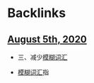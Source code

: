 
# Backlinks
## [August 5th, 2020](<August 5th, 2020.md>)
- 三、减少[模糊词汇](<模糊词汇.md>)

- [模糊词汇](<模糊词汇.md>)指


